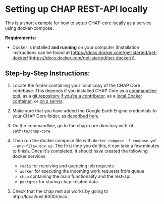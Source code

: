 # Setting up CHAP REST-API locally

This is a short example for how to setup CHAP-core locally as a service using docker-compose. 

**Requirements:**
- Docker is installed **and running** on your computer (Installation instructions can be found at [https://docs.docker.com/get-started/get-docker/](https://docs.docker.com/get-started/get-docker/)).

## Step-by-Step Instructions:

1. Locate the folder containing your local copy of the CHAP Core codebase. This depends if you installed CHAP Core as a [commandline tool](chap-core-setup), as a [git repository if you're a contributor](chap-contributor-setup), as a [local Docker container](docker-compose-doc), or [on a server](running-chap-on-server). 

2. Make sure that you have added the Google Earth Engine credentials to your CHAP Core folder, as [described here](earth-engine-auth). 

3. On the commandline, go to the chap-core directory with `cd path/to/chap-core`. 

4. Then run the docker compose file with `docker compose -f compose.yml --env-file=.env up`. The first time you do this, it can take a few minutes to finish. Once it's completed, it should have created the following docker services:
    - `redis` for receiving and queueing job requests
    - `worker` for executing the incoming work requests from queue
    - `chap` containing the main functionality and the rest-api
    - `postgres` for storing chap-related data

5. Check that the chap rest api works by going to http://localhost:8000/docs
